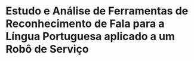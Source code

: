# Estudo e Análise de Ferramentas de Reconhecimento de Fala para a Língua Portuguesa aplicado a um Robô de Serviço
